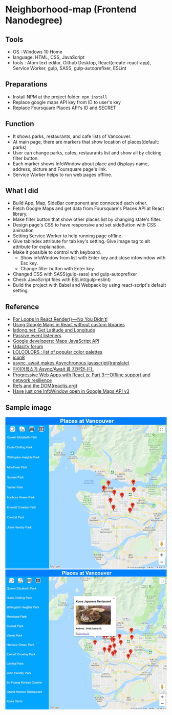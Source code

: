 # Neighborhood-map (Frontend Nanodegree)
## Tools
- OS : Windows 10 Home
- language: HTML, CSS, JavaScript
- tools : Atom text editor, Github Desktop, React(create-react-app), Service Worker, gulp, SASS, gulp-autoprefixer, ESLint

## Preparations
- Install NPM at the project folder. `npm install`
- Replace google maps API key from ID to user's key
- Replace Foursquare Places API's ID and SECRET

## Function
- It shows parks, restaurants, and cafe lists of Vancouver.
- At main page, there are markers that show location of places(default: parks)
- User can change parks, cafes, restaurants list and show all by clicking filter button.
- Each marker shows InfoWindow about place and displays name, address, picture and Foursquare page's link.
- Service Worker helps to run web pages offline.

## What I did
- Build App, Map, SideBar component and connected each other.
- Fetch Google Maps and get data from Foursquare's Places API at React library.
- Make filter button that show other places list by changing state's filter.
- Design page's CSS to have responsive and set sideButton with CSS animation
- Setting Service Worker to help running page offline.
- Give tabindex attribute for tab key's setting. Give image tag to alt attribute for explaination.
- Make it possible to control with keyboard.
  - Show infoWindow from list with Enter key and close infowindow with Esc key.
  - Change filter button with Enter key.
- Changed CSS with SASS(gulp-sass) and gulp-autoprefixer
- Check JavaScript files with ESLint(gulp-eslint)
- Build the project with Babel and Webpack by using react-script's default setting.

## Reference
- [For Loops in React Render() — No You Didn’t!](https://blog.cloudboost.io/for-loops-in-react-render-no-you-didnt-6c9f4aa73778)
- [Using Google Maps in React without custom libraries](http://cuneyt.aliustaoglu.biz/en/using-google-maps-in-react-without-custom-libraries/)
- [latlong.net: Get Latitude and Longitude](https://www.latlong.net/)
- [Passive event listeners](https://github.com/WICG/EventListenerOptions/blob/gh-pages/explainer.md)
- [Google developers: Maps JavaScript API](https://developers.google.com/maps/documentation/javascript/tutorial)
- [Udacity forum](https://discussions.udacity.com/)
- [LOLCOLORS : list of popular color palettes](https://www.webdesignrankings.com/resources/lolcolors/)
- [icon8](https://icons8.com/)
- [async, await makes Asynchronous javascript(translate)](https://blueshw.github.io/2018/02/27/async-await/)
- [파이어폭스가 Async/Await 를 지원합니다.](http://hacks.mozilla.or.kr/2016/12/asyncawait-arrive-in-firefox/)
- [Progressive Web Apps with React.js: Part 3 — Offline support and network resilience](https://medium.com/@addyosmani/progressive-web-apps-with-react-js-part-3-offline-support-and-network-resilience-c84db889162c)
- [Refs and the DOM(reactjs.org)](https://reactjs.org/docs/refs-and-the-dom.html)
- [Have just one InfoWindow open in Google Maps API v3](https://code.i-harness.com/en/q/1c9e8c)

## Sample image
![neighbor01](https://github.com/chinsanchung/frontend-neighborhood-map/blob/master/image/neighbor01.jpg)
![neighbor02](https://github.com/chinsanchung/frontend-neighborhood-map/blob/master/image/neighbor02.jpg)
